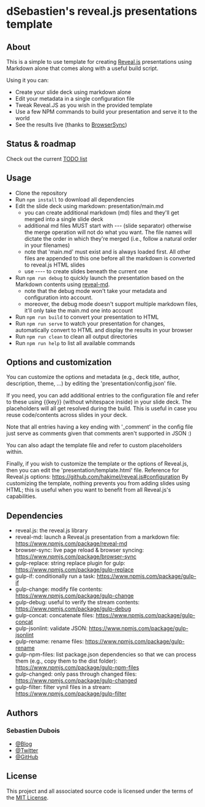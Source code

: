 # dSebastien's reveal.js presentations template

## About

This is a simple to use template for creating [Reveal.js](http://lab.hakim.se/reveal-js/) presentations using Markdown alone that comes along with a useful build script.

Using it you can:
* Create your slide deck using markdown alone
* Edit your metadata in a single configuration file
* Tweak Reveal.JS as you wish in the provided template
* Use a few NPM commands to build your presentation and serve it to the world
* See the results live (thanks to [BrowserSync](http://www.browsersync.io/))

## Status & roadmap
Check out the current [TODO list](TODO.md)

## Usage
* Clone the repository
* Run `npm install` to download all dependencies
* Edit the slide deck using markdown: presentation/main.md
  * you can create additional markdown (md) files and they'll get merged into a single slide deck
  * additional md files MUST start with --- (slide separator) otherwise the merge operation will not do what you want. The file names will dictate the order in which they're merged (i.e., follow a natural order in your filenames)
  * note that 'main.md' must exist and is always loaded first. All other files are appended to this one before all the markdown is converted to reveal.js HTML slides
  * use ---- to create slides beneath the current one
* Run `npm run debug` to quickly launch the presentation based on the Markdown contents using [reveal-md](https://github.com/webpro/reveal-md). 
  * note that the debug mode won't take your metadata and configuration into account.
  * moreover, the debug mode doesn't support multiple markdown files, it'll only take the main.md one into account
* Run `npm run build` to convert your presentation to HTML
* Run `npm run serve` to watch your presentation for changes, automatically convert to HTML and display the results in your browser
* Run `npm run clean` to clean all output directories
* Run `npm run help` to list all available commands

## Options and customization
You can customize the options and metadata (e.g., deck title, author, description, theme, ...) by editing the 'presentation/config.json' file.

If you need, you can add additional entries to the configuration file and refer to these using {{key}} (without whitespace inside) in your slide deck. The placeholders will all get resolved during the build. This is useful in case you reuse code/contents across slides in your deck.

Note that all entries having a key ending with '_comment' in the config file just serve as comments given that comments aren't supported in JSON :)

You can also adapt the template file and refer to custom placeholders within.

Finally, if you wish to customize the template or the options of Reveal.js, then you can edit the 'presentation/template.html' file. Reference for Reveal.js options: https://github.com/hakimel/reveal.js#configuration
By customizing the template, nothing prevents you from adding slides using HTML; this is useful when you want to benefit from all Reveal.js's capabilities.

## Dependencies
* reveal.js: the reveal.js library
* reveal-md: launch a Reveal.js presentation from a markdown file: https://www.npmjs.com/package/reveal-md
* browser-sync: live page reload & browser syncing: https://www.npmjs.com/package/browser-sync
* gulp-replace: string replace plugin for gulp: https://www.npmjs.com/package/gulp-replace
* gulp-if: conditionally run a task: https://www.npmjs.com/package/gulp-if
* gulp-change: modify file contents: https://www.npmjs.com/package/gulp-change
* gulp-debug: useful to verify the stream contents: https://www.npmjs.com/package/gulp-debug
* gulp-concat: concatenate files: https://www.npmjs.com/package/gulp-concat
* gulp-jsonlint: validate JSON: https://www.npmjs.com/package/gulp-jsonlint
* gulp-rename: rename files: https://www.npmjs.com/package/gulp-rename
* gulp-npm-files: list package.json dependencies so that we can process them (e.g., copy them to the dist folder): https://www.npmjs.com/package/gulp-npm-files
* gulp-changed: only pass through changed files: https://www.npmjs.com/package/gulp-changed
* gulp-filter: filter vynil files in a stream: https://www.npmjs.com/package/gulp-filter

## Authors
### Sebastien Dubois
* [@Blog](http://www.dsebastien.net)
* [@Twitter](http://twitter.com/dSebastien)
* [@GitHub](http://github.com/dSebastien)

## License
This project and all associated source code is licensed under the terms of the [MIT License](http://en.wikipedia.org/wiki/MIT_License).